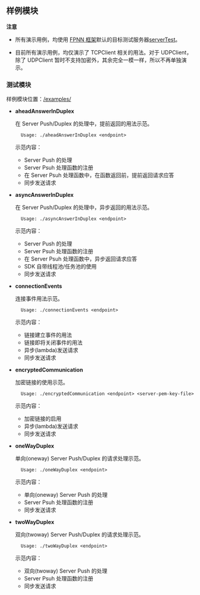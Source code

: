 ## 样例模块

**注意**

* 所有演示用例，均使用 [FPNN 框架](https://github.com/highras/fpnn)默认的目标测试服务器[serverTest](https://github.com/highras/fpnn/blob/master/core/test/UniversalFunctionalTests/serverTest.cpp)。

* 目前所有演示用例，均仅演示了 TCPClient 相关的用法。对于 UDPClient，除了 UDPClient 暂时不支持加密外，其余完全一模一样，所以不再单独演示。

### 测试模块

样例模块位置：[/examples/](../examples/)

* **aheadAnswerInDuplex**

	在 Server Push/Duplex 的处理中，提前返回的用法示范。

		Usage: ./aheadAnswerInDuplex <endpoint>

	示范内容：

	+ Server Push 的处理
	+ Server Psuh 处理函数的注册
	+ 在 Server Psuh 处理函数中，在函数返回前，提前返回请求应答
	+ 同步发送请求

* **asyncAnswerInDuplex**

	在 Server Push/Duplex 的处理中，异步返回的用法示范。

		Usage: ./asyncAnswerInDuplex <endpoint>

	示范内容：

	+ Server Push 的处理
	+ Server Psuh 处理函数的注册
	+ 在 Server Psuh 处理函数中，异步返回请求应答
	+ SDK 自带线程池/任务池的使用
	+ 同步发送请求

* **connectionEvents**

	连接事件用法示范。

		Usage: ./connectionEvents <endpoint>

	示范内容：

	+ 链接建立事件的用法
	+ 链接即将关闭事件的用法
	+ 异步(lambda)发送请求
	+ 同步发送请求


* **encryptedCommunication**

	加密链接的使用示范。

		Usage: ./encryptedCommunication <endpoint> <server-pem-key-file>

	示范内容：

	+ 加密链接的启用
	+ 异步(lambda)发送请求
	+ 同步发送请求


* **oneWayDuplex**

	单向(oneway) Server Push/Duplex 的请求处理示范。

		Usage: ./oneWayDuplex <endpoint>

	示范内容：

	+ 单向(oneway) Server Push 的处理
	+ Server Psuh 处理函数的注册
	+ 同步发送请求


* **twoWayDuplex**

	双向(twoway) Server Push/Duplex 的请求处理示范。

		Usage: ./twoWayDuplex <endpoint>

	示范内容：

	+ 双向(twoway) Server Push 的处理
	+ Server Psuh 处理函数的注册
	+ 同步发送请求